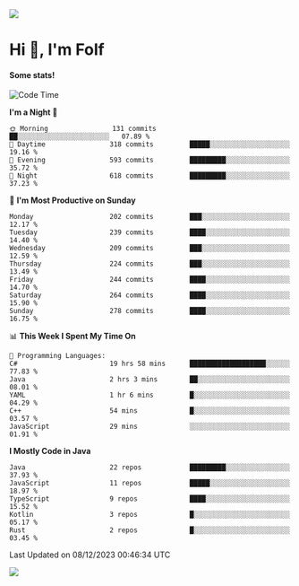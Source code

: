 <img src="https://komarev.com/ghpvc/?username=itsfolf"/>
<h1>Hi 👋, I'm Folf</h1>


#### Some stats!
<!--START_SECTION:waka-->
![Code Time](http://img.shields.io/badge/Code%20Time-2%2C061%20hrs%2044%20mins-blue)

**I'm a Night 🦉** 

```text
🌞 Morning                131 commits         ██░░░░░░░░░░░░░░░░░░░░░░░   07.89 % 
🌆 Daytime                318 commits         █████░░░░░░░░░░░░░░░░░░░░   19.16 % 
🌃 Evening                593 commits         █████████░░░░░░░░░░░░░░░░   35.72 % 
🌙 Night                  618 commits         █████████░░░░░░░░░░░░░░░░   37.23 % 
```
📅 **I'm Most Productive on Sunday** 

```text
Monday                   202 commits         ███░░░░░░░░░░░░░░░░░░░░░░   12.17 % 
Tuesday                  239 commits         ████░░░░░░░░░░░░░░░░░░░░░   14.40 % 
Wednesday                209 commits         ███░░░░░░░░░░░░░░░░░░░░░░   12.59 % 
Thursday                 224 commits         ███░░░░░░░░░░░░░░░░░░░░░░   13.49 % 
Friday                   244 commits         ████░░░░░░░░░░░░░░░░░░░░░   14.70 % 
Saturday                 264 commits         ████░░░░░░░░░░░░░░░░░░░░░   15.90 % 
Sunday                   278 commits         ████░░░░░░░░░░░░░░░░░░░░░   16.75 % 
```


📊 **This Week I Spent My Time On** 

```text
💬 Programming Languages: 
C#                       19 hrs 58 mins      ███████████████████░░░░░░   77.83 % 
Java                     2 hrs 3 mins        ██░░░░░░░░░░░░░░░░░░░░░░░   08.01 % 
YAML                     1 hr 6 mins         █░░░░░░░░░░░░░░░░░░░░░░░░   04.29 % 
C++                      54 mins             █░░░░░░░░░░░░░░░░░░░░░░░░   03.57 % 
JavaScript               29 mins             ░░░░░░░░░░░░░░░░░░░░░░░░░   01.91 % 
```

**I Mostly Code in Java** 

```text
Java                     22 repos            █████████░░░░░░░░░░░░░░░░   37.93 % 
JavaScript               11 repos            █████░░░░░░░░░░░░░░░░░░░░   18.97 % 
TypeScript               9 repos             ████░░░░░░░░░░░░░░░░░░░░░   15.52 % 
Kotlin                   3 repos             █░░░░░░░░░░░░░░░░░░░░░░░░   05.17 % 
Rust                     2 repos             █░░░░░░░░░░░░░░░░░░░░░░░░   03.45 % 
```




 Last Updated on 08/12/2023 00:46:34 UTC
<!--END_SECTION:waka-->
<a src="https://discord.com/users/1090088995976925305"><img src="https://lanyard-profile-readme.vercel.app/api/1090088995976925305"/></a></td> 
